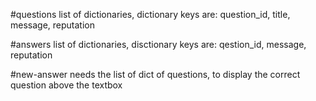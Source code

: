 #questions
list of dictionaries, dictionary keys are: question_id, title, message, reputation

#answers
list of dictionaries, disctionary keys are: qestion_id, message, reputation

#new-answer
needs the list of dict of questions, to display the correct question above the textbox